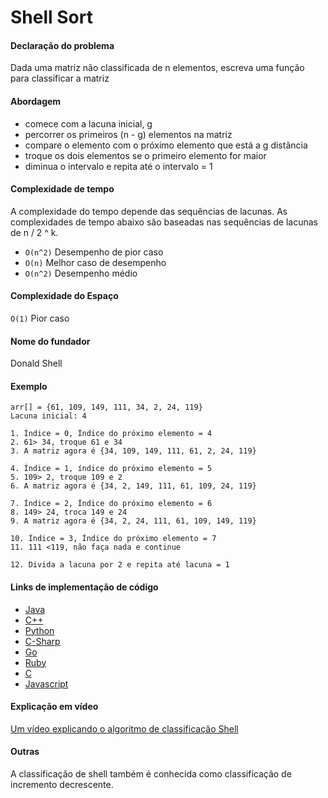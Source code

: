 # Shell Sort

#### Declaração do problema

Dada uma matriz não classificada de n elementos, escreva uma função para classificar a matriz

#### Abordagem

- comece com a lacuna inicial, g
- percorrer os primeiros (n - g) elementos na matriz
- compare o elemento com o próximo elemento que está a g distância
- troque os dois elementos se o primeiro elemento for maior
- diminua o intervalo e repita até o intervalo = 1

#### Complexidade de tempo
A complexidade do tempo depende das sequências de lacunas.
As complexidades de tempo abaixo são baseadas nas sequências de lacunas de n / 2 ^ k.

- `O(n^2)` Desempenho de pior caso
- `O(n)` Melhor caso de desempenho
- `O(n^2)` Desempenho médio

#### Complexidade do Espaço

`O(1)` Pior caso

#### Nome do fundador

Donald Shell

#### Exemplo

```
arr[] = {61, 109, 149, 111, 34, 2, 24, 119}
Lacuna inicial: 4

1. Índice = 0, Índice do próximo elemento = 4
2. 61> 34, troque 61 e 34
3. A matriz agora é {34, 109, 149, 111, 61, 2, 24, 119}

4. Índice = 1, índice do próximo elemento = 5
5. 109> 2, troque 109 e 2
6. A matriz agora é {34, 2, 149, 111, 61, 109, 24, 119}

7. Índice = 2, Índice do próximo elemento = 6
8. 149> 24, troca 149 e 24
9. A matriz agora é {34, 2, 24, 111, 61, 109, 149, 119}

10. Índice = 3, Índice do próximo elemento = 7
11. 111 <119, não faça nada e continue

12. Divida a lacuna por 2 e repita até lacuna = 1
```

#### Links de implementação de código

- [Java](https://github.com/TheAlgorithms/Java/blob/master/src/main/java/com/thealgorithms/sorts/ShellSort.java)
- [C++](https://github.com/TheAlgorithms/C-Plus-Plus/blob/master/Sorting/Shell%20Sort.cpp)
- [Python](https://github.com/TheAlgorithms/Python/blob/master/sorts/shell_sort.py)
- [C-Sharp](https://github.com/TheAlgorithms/C-Sharp/blob/master/Algorithms/Sorters/Comparison/ShellSorter.cs)
- [Go](https://github.com/TheAlgorithms/Go/blob/master/sort/shellsort.go)
- [Ruby](https://github.com/TheAlgorithms/Ruby/blob/master/Sorting/shell_sort.rb)
- [C](https://github.com/TheAlgorithms/C/blob/master/sorting/shellSort.c)
- [Javascript](https://github.com/TheAlgorithms/Javascript/blob/master/Sorts/shellSort.js)

#### Explicação em vídeo

[Um vídeo explicando o algoritmo de classificação Shell](https://www.youtube.com/watch?v=H8NiFkGu2PY)

#### Outras

A classificação de shell também é conhecida como classificação de incremento decrescente.
